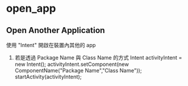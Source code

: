 # open_app
## Open Another Application
 使用 "Intent" 開啟在裝置內其他的 app
 1. 若是透過 Package Name 與 Class Name 的方式
 Intent activityIntent = new Intent();
 activityIntent.setComponent(new ComponentName("Package Name","Class Name"));
 startActivity(activityIntent);